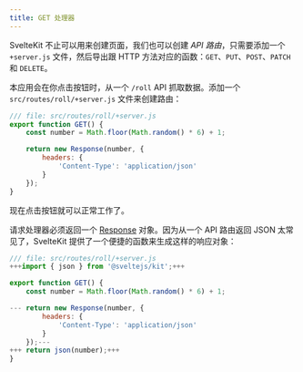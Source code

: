 ```yaml
---
title: GET 处理器
---
```


SvelteKit 不止可以用来创建页面，我们也可以创建 _API 路由_，只需要添加一个 `+server.js` 文件，然后导出跟 HTTP 方法对应的函数：`GET`、`PUT`、`POST`、`PATCH` 和 `DELETE`。

本应用会在你点击按钮时，从一个 `/roll` API 抓取数据。添加一个 `src/routes/roll/+server.js` 文件来创建路由：

```js
/// file: src/routes/roll/+server.js
export function GET() {
	const number = Math.floor(Math.random() * 6) + 1;

	return new Response(number, {
		headers: {
			'Content-Type': 'application/json'
		}
	});
}
```

现在点击按钮就可以正常工作了。

请求处理器必须返回一个 [Response](https://developer.mozilla.org/en-US/docs/Web/API/Response/Response) 对象。因为从一个 API 路由返回 JSON 太常见了，SvelteKit 提供了一个便捷的函数来生成这样的响应对象：

```js
/// file: src/routes/roll/+server.js
+++import { json } from '@sveltejs/kit';+++

export function GET() {
	const number = Math.floor(Math.random() * 6) + 1;

---	return new Response(number, {
		headers: {
			'Content-Type': 'application/json'
		}
	});---
+++	return json(number);+++
}
```
